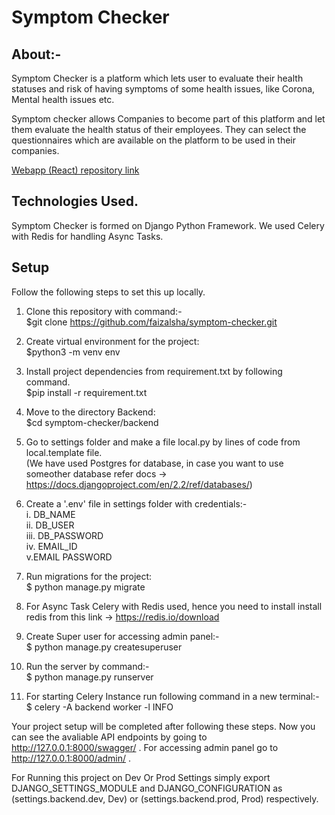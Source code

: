 # Symptom Checker

## About:-

Symptom Checker is a platform which lets user to evaluate their health statuses and risk of having symptoms of some health issues, like Corona, Mental health issues etc.

Symptom checker allows Companies to become part of this platform and let them evaluate the health status of their employees. They can select the questionnaires which are available on the platform to be used in their companies.

[Webapp (React) repository link](https://github.com/faizalsha/symptom-checker-webapp)

## Technologies Used.

Symptom Checker is formed on Django Python Framework. We used Celery with Redis for handling Async Tasks.

## Setup

Follow the following steps to set this up locally.

1. Clone this repository with command:-\
   $git clone https://github.com/faizalsha/symptom-checker.git

2. Create virtual environment for the project:\
   $python3 -m venv env

3. Install project dependencies from requirement.txt by following command.\
   $pip install -r requirement.txt

4. Move to the directory Backend:\
   $cd symptom-checker/backend

5. Go to settings folder and make a file local.py by lines of code from local.template file.\
   (We have used Postgres for database, in case you want to use someother database refer docs -> https://docs.djangoproject.com/en/2.2/ref/databases/)

6. Create a '.env' file in settings folder with credentials:-\
   i. DB_NAME\
   ii. DB_USER\
   iii. DB_PASSWORD\
   iv. EMAIL_ID\
   v.EMAIL PASSWORD

7. Run migrations for the project:\
   $ python manage.py migrate

8. For Async Task Celery with Redis used, hence you need to install install redis from this link -> https://redis.io/download

9. Create Super user for accessing admin panel:-\
   $ python manage.py createsuperuser

10. Run the server by command:-\
    $ python manage.py runserver

11. For starting Celery Instance run following command in a new terminal:-\
    $ celery -A backend worker -l INFO

Your project setup will be completed after following these steps. Now you can see the avaliable API endpoints by going to http://127.0.0.1:8000/swagger/ . For accessing admin panel go to http://127.0.0.1:8000/admin/ .

For Running this project on Dev Or Prod Settings simply export DJANGO_SETTINGS_MODULE and DJANGO_CONFIGURATION as (settings.backend.dev, Dev) or (settings.backend.prod, Prod) respectively.
